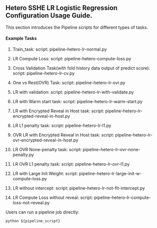 ## Hetero SSHE LR Logistic Regression Configuration Usage Guide.

This section introduces the Pipeline scripts for different types of tasks.

#### Example Tasks

1. Train_task:
    script: pipeline-hetero-lr-normal.py

2. LR  Compute Loss:
    script: pipeline-hetero-compute-loss.py

3. Cross Validation Task(with fold history data output of predict score):
    script: pipeline-hetero-lr-cv.py

4. One vs Rest(OVR) Task:
    script: pipeline-hetero-lr-ovr.py

5. LR with validation:
    script: pipeline-hetero-lr-with-validate.py

6. LR with Warm start task:
    script: pipeline-hetero-lr-warm-start.py

7. LR with Encrypted Reveal in Host task:
    script: pipeline-hetero-lr-encrypted-reveal-in-host.py

8. LR L1 penalty task:
    script: pipeline-hetero-lr-l1.py

9. OVR LR with Encrypted Reveal in Host task:
    script: pipeline-hetero-lr-ovr-encrypted-reveal-in-host.py

10. LR OVR None-penalty task:
    script: pipeline-hetero-lr-ovr-none-penalty.py

11. LR OVR L1 penalty task:
    script: pipeline-hetero-lr-ovr-l1.py

12. LR with Large Init Weight:
    script: pipeline-hetero-lr-large-init-w-compute-loss.py

13. LR without intercept:
    script: pipeline-hetero-lr-not-fit-intercept.py

14. LR Compute Loss without reveal:
    script: pipeline-hetero-lr-compute-loss-not-reveal.py


Users can run a pipeline job directly:

    python ${pipeline_script}
